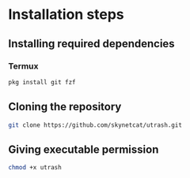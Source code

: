 # Installation steps
## Installing required dependencies
### Termux
```bash
pkg install git fzf
```
## Cloning the repository
```bash
git clone https://github.com/skynetcat/utrash.git
```
## Giving executable permission
```bash
chmod +x utrash
```
